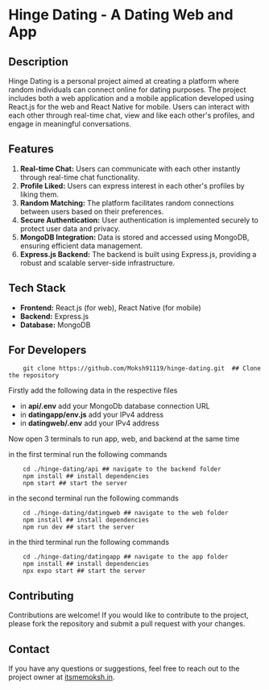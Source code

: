 # Hinge Dating - A Dating Web and App

## Description

Hinge Dating is a personal project aimed at creating a platform where random individuals can connect online for dating purposes. The project includes both a web application and a mobile application developed using React.js for the web and React Native for mobile. Users can interact with each other through real-time chat, view and like each other's profiles, and engage in meaningful conversations.

## Features

1. **Real-time Chat:** Users can communicate with each other instantly through real-time chat functionality.
2. **Profile Liked:** Users can express interest in each other's profiles by liking them.
3. **Random Matching:** The platform facilitates random connections between users based on their preferences.
4. **Secure Authentication:** User authentication is implemented securely to protect user data and privacy.
5. **MongoDB Integration:** Data is stored and accessed using MongoDB, ensuring efficient data management.
6. **Express.js Backend:** The backend is built using Express.js, providing a robust and scalable server-side infrastructure.

## Tech Stack

- **Frontend:** React.js (for web), React Native (for mobile)
- **Backend:** Express.js
- **Database:** MongoDB

## For Developers

```
    git clone https://github.com/Moksh91119/hinge-dating.git  ## Clone the repository
```

Firstly add the following data in the respective files

- in **api/.env** add your MongoDb database connection URL
- in **datingapp/env.js** add your IPv4 address
- in **datingweb/.env** add your IPv4 address

Now open 3 terminals to run app, web, and backend at the same time

in the first terminal run the following commands

```
    cd ./hinge-dating/api ## navigate to the backend folder
    npm install ## install dependencies
    npm start ## start the server
```

in the second terminal run the following commands

```
    cd ./hinge-dating/datingweb ## navigate to the web folder
    npm install ## install dependencies
    npm run dev ## start the server
```

in the third terminal run the following commands

```
    cd ./hinge-dating/datingapp ## navigate to the app folder
    npm install ## install dependencies
    npx expo start ## start the server
```

## Contributing

Contributions are welcome! If you would like to contribute to the project, please fork the repository and submit a pull request with your changes.

## Contact

If you have any questions or suggestions, feel free to reach out to the project owner at [itsmemoksh.in](https://itsmemoksh.in/).
